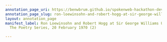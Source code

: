 ```yaml
---
annotation_page_uri: https://benwbrum.github.io/spokenweb-hackathon-development-noterms/annotations/ron-loewinsohn-and-robert-hogg-at-sir-george-williams-university-the-poetry-series-20-february-1970-2--canvas-1-robert-hogg.json
annotation_page_slug: ron-loewinsohn-and-robert-hogg-at-sir-george-williams-university-the-poetry-series-20-february-1970-2--canvas-1-robert-hogg
layout: annotation_page
manifest_label: Ron Loewinsohn and Robert Hogg at Sir George Williams University,
  The Poetry Series, 20 February 1970 (2)

---
```


